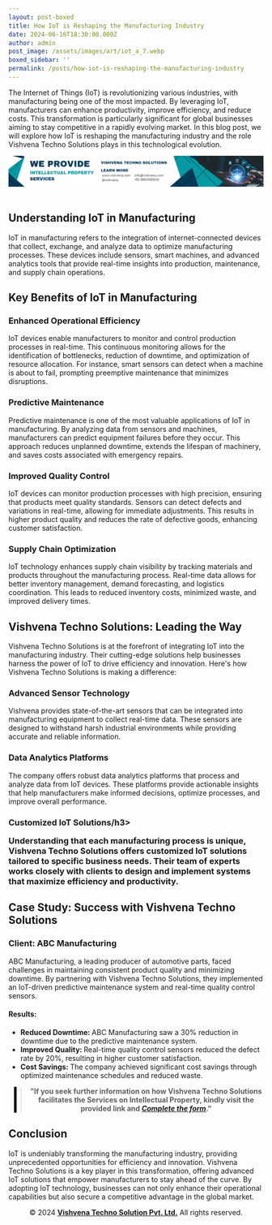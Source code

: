 ```yaml
---
layout: post-boxed
title: How IoT is Reshaping the Manufacturing Industry
date: 2024-06-16T18:30:00.000Z
author: admin
post_image: /assets/images/art/iot_a_7.webp
boxed_sidebar: ''
permalink: /posts/how-iot-is-reshaping-the-manufacturing-industry
---
```


<html lang="en">
<head>
    <meta charset="UTF-8">
    <meta name="viewport" content="width=device-width, initial-scale=1.0">
    <meta name="description" content="Explore how IoT is reshaping the manufacturing industry with insights from Vishvena Techno Solutions. Discover the benefits of IoT in enhancing efficiency, quality, and cost savings.">
    <title>How IoT is Reshaping the Manufacturing Industry</title>
</head>
<body>

<p>The Internet of Things (IoT) is revolutionizing various industries, with manufacturing being one of the most impacted. By leveraging IoT, manufacturers can enhance productivity, improve efficiency, and reduce costs. This transformation is particularly significant for global businesses aiming to stay competitive in a rapidly evolving market. In this blog post, we will explore how IoT is reshaping the manufacturing industry and the role Vishvena Techno Solutions plays in this technological evolution.</p>

<!-- Image Banner Ad -->

<a href="/contact">
    <img src="/assets/images/art/ip ads a.webp" alt="Advertisement for Vishvena Techno Solutions intellectual property services" style="max-width:100%; height:auto;">
</a>
<br><br>
<article>
    <h2>Understanding IoT in Manufacturing</h2>
	<p>IoT in manufacturing refers to the integration of internet-connected devices that collect, exchange, and analyze data to optimize manufacturing processes. These devices include sensors, smart machines, and advanced analytics tools that provide real-time insights into production, maintenance, and supply chain operations.</p>
	<h2>Key Benefits of IoT in Manufacturing</h2>
	<h3>Enhanced Operational Efficiency</h3>
	<p>IoT devices enable manufacturers to monitor and control production processes in real-time. This continuous monitoring allows for the identification of bottlenecks, reduction of downtime, and optimization of resource allocation. For instance, smart sensors can detect when a machine is about to fail, prompting preemptive maintenance that minimizes disruptions.</p>
	<h3>Predictive Maintenance</h3>
	<p>Predictive maintenance is one of the most valuable applications of IoT in manufacturing. By analyzing data from sensors and machines, manufacturers can predict equipment failures before they occur. This approach reduces unplanned downtime, extends the lifespan of machinery, and saves costs associated with emergency repairs.</p>
	<h3>Improved Quality Control</h3>
	<p>IoT devices can monitor production processes with high precision, ensuring that products meet quality standards. Sensors can detect defects and variations in real-time, allowing for immediate adjustments. This results in higher product quality and reduces the rate of defective goods, enhancing customer satisfaction.</p>
	<h3>Supply Chain Optimization</h3>
	<p>IoT technology enhances supply chain visibility by tracking materials and products throughout the manufacturing process. Real-time data allows for better inventory management, demand forecasting, and logistics coordination. This leads to reduced inventory costs, minimized waste, and improved delivery times.</p>
	<h2>Vishvena Techno Solutions: Leading the Way</h2>
	<p>Vishvena Techno Solutions is at the forefront of integrating IoT into the manufacturing industry. Their cutting-edge solutions help businesses harness the power of IoT to drive efficiency and innovation. Here's how Vishvena Techno Solutions is making a difference:</p>
	<h3>Advanced Sensor Technology</h3>
	<p>Vishvena provides state-of-the-art sensors that can be integrated into manufacturing equipment to collect real-time data. These sensors are designed to withstand harsh industrial environments while providing accurate and reliable information.</p>
	<h3>Data Analytics Platforms</h3>
	<p>The company offers robust data analytics platforms that process and analyze data from IoT devices. These platforms provide actionable insights that help manufacturers make informed decisions, optimize processes, and improve overall performance.</p>
	<h3>Customized IoT Solutions/h3>
	<p>Understanding that each manufacturing process is unique, Vishvena Techno Solutions offers customized IoT solutions tailored to specific business needs. Their team of experts works closely with clients to design and implement systems that maximize efficiency and productivity.</p>
	<h2>Case Study: Success with Vishvena Techno Solutions</h2>
	<h3>Client: ABC Manufacturing</h3>
	<p>ABC Manufacturing, a leading producer of automotive parts, faced challenges in maintaining consistent product quality and minimizing downtime. By partnering with Vishvena Techno Solutions, they implemented an IoT-driven predictive maintenance system and real-time quality control sensors.</p>
	<h4>Results:</h4>
	<ul>
		<li><strong>Reduced Downtime: </strong>ABC Manufacturing saw a 30% reduction in downtime due to the predictive maintenance system.</li>
		<li><strong>Improved Quality: </strong>Real-time quality control sensors reduced the defect rate by 20%, resulting in higher customer satisfaction.</li>
		<li><strong>Cost Savings: </strong>The company achieved significant cost savings through optimized maintenance schedules and reduced waste.</li>
	</ul>
<!-- Quote Ad with link -->
<center>
    <blockquote style="position:relative;">
        <p><b style="font-size:1em;">"If you seek further information on how Vishvena Techno Solutions facilitates the Services on Intellectual Property, kindly visit the provided link and <a href="/contact"><i>Complete the form</i></a>."</b></p>
        <div style="position:absolute; top:0; bottom:0; left:-15px; border-left:5px solid black;"></div>
    </blockquote>
</center>
	<h2>Conclusion</h2>
	<p>IoT is undeniably transforming the manufacturing industry, providing unprecedented opportunities for efficiency and innovation. Vishvena Techno Solutions is a key player in this transformation, offering advanced IoT solutions that empower manufacturers to stay ahead of the curve. By adopting IoT technology, businesses can not only enhance their operational capabilities but also secure a competitive advantage in the global market.</p>
<footer>
    <center>
        <p>&copy; 2024 <a href="https://vishvena.com"><b>Vishvena Techno Solution Pvt. Ltd.</b></a> All rights reserved.</p>
    </center>
</footer>
</article>
</body>
</html>
